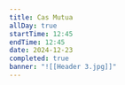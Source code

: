 ```yaml
---
title: Cas Mutua
allDay: true
startTime: 12:45
endTime: 12:45
date: 2024-12-23
completed: true
banner: "![[Header 3.jpg]]"
---
```


